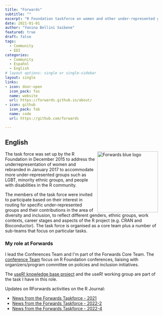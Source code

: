 ```yaml
---
title: "Forwards"
subtitle: ""
excerpt: "R Foundation taskforce on women and other under-represented groups."
date: 2021-01-01
author: "Yanina Bellini Saibene"
featured: true
draft: false
tags:
  - Community
  - EDI
categories:
  - Community
  - Español
  - English
# layout options: single or single-sidebar
layout: single
links:
- icon: door-open
  icon_pack: fas
  name: website
  url: https://forwards.github.io/about/
- icon: github
  icon_pack: fab
  name: code
  url: https://github.com/forwards

---
```


## English

<img src='featured.jpg' align="right" height="200" alt='Forwards blue logo'/>

The task force was set up by the R Foundation in December 2015 to address the underrepresentation of women and rebranded in January 2017 to accommodate more under-represented groups such as LGBT, minority ethnic groups, and people with disabilities in the R community.

The members of the task force were invited to participate based on their interest in routing for specific under-represented groups and their contributions in the area of diversity and inclusion, to reflect different genders, ethnic groups, work contexts, career stages and aspects of the R project (e.g. CRAN and Bioconductor). The task force is organised as a core team plus a number of sub-teams that focus on particular tasks.

### My role at Forwards

I lead the Conferences Team and I'm part of the Forwards Core Team. The [conference Team](https://forwards.github.io/conferences/) focus on R Foundation conferences, liaising with organizers/program committee on policies and inclusion initiatives.

The [useR! knowledge base project](https://rconf.gitlab.io/userknowledgebase/main/index.html) and the useR! working group are part of the task I have in this role.

Updates on RForwards activities on the R Journal:

* [News from the Forwards Taskforce - 2021](https://journal.r-project.org/news/RJ-2021-2-forwards-news/)
* [News from the Forwards Taskforce - 2022-2](https://journal.r-project.org/news/RJ-2022-2-forwards-news/)
* [News from the Forwards Taskforce - 2022-4](https://journal.r-project.org/news/RJ-2022-4-forwards/)
